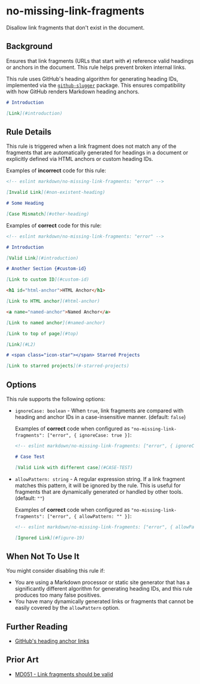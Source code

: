 # no-missing-link-fragments

Disallow link fragments that don't exist in the document.

## Background

Ensures that link fragments (URLs that start with `#`) reference valid headings or anchors in the document. This rule helps prevent broken internal links.

This rule uses GitHub's heading algorithm for generating heading IDs, implemented via the [`github-slugger`](https://github.com/Flet/github-slugger) package. This ensures compatibility with how GitHub renders Markdown heading anchors.

```markdown
# Introduction

[Link](#introduction) 
```

## Rule Details

This rule is triggered when a link fragment does not match any of the fragments that are automatically generated for headings in a document or explicitly defined via HTML anchors or custom heading IDs.

Examples of **incorrect** code for this rule:

```markdown
<!-- eslint markdown/no-missing-link-fragments: "error" -->

[Invalid Link](#non-existent-heading)

# Some Heading

[Case Mismatch](#other-heading)
```

Examples of **correct** code for this rule:

```markdown
<!-- eslint markdown/no-missing-link-fragments: "error" -->

# Introduction

[Valid Link](#introduction)

# Another Section {#custom-id}

[Link to custom ID](#custom-id)

<h1 id="html-anchor">HTML Anchor</h1>

[Link to HTML anchor](#html-anchor)

<a name="named-anchor">Named Anchor</a>

[Link to named anchor](#named-anchor)

[Link to top of page](#top)

[Link](#L2)

# <span class="icon-star"></span> Starred Projects

[Link to starred projects](#-starred-projects)
```

## Options

This rule supports the following options:

* `ignoreCase: boolean` -
    When `true`, link fragments are compared with heading and anchor IDs in a case-insensitive manner. (default: `false`)

    Examples of **correct** code when configured as `"no-missing-link-fragments": ["error", { ignoreCase: true }]`:

    ```markdown
    <!-- eslint markdown/no-missing-link-fragments: ["error", { ignoreCase: true }] -->
    
    # Case Test

    [Valid Link with different case](#CASE-TEST)
    
    ```

* `allowPattern: string` -
    A regular expression string. If a link fragment matches this pattern, it will be ignored by the rule. This is useful for fragments that are dynamically generated or handled by other tools. (default: `""`)

    Examples of **correct** code when configured as `"no-missing-link-fragments": ["error", { allowPattern: "" }]`:

    ```markdown
    <!-- eslint markdown/no-missing-link-fragments: ["error", { allowPattern: "^figure-" }] -->

    [Ignored Link](#figure-19)
    ```

## When Not To Use It

You might consider disabling this rule if:

* You are using a Markdown processor or static site generator that has a significantly different algorithm for generating heading IDs, and this rule produces too many false positives.
* You have many dynamically generated links or fragments that cannot be easily covered by the `allowPattern` option.

## Further Reading

* [GitHub's heading anchor links](https://docs.github.com/en/get-started/writing-on-github/getting-started-with-writing-and-formatting-on-github/basic-writing-and-formatting-syntax#section-links)

## Prior Art

* [MD051 - Link fragments should be valid](https://github.com/DavidAnson/markdownlint/blob/main/doc/md051.md)
